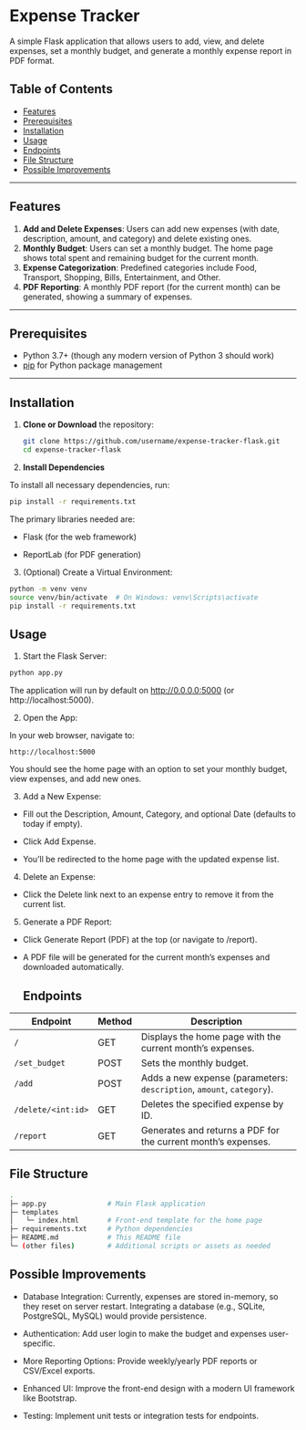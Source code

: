 # Expense Tracker

A simple Flask application that allows users to add, view, and delete expenses, set a monthly budget, and generate a monthly expense report in PDF format.

## Table of Contents

- [Features](#features)
- [Prerequisites](#prerequisites)
- [Installation](#installation)
- [Usage](#usage)
- [Endpoints](#endpoints)
- [File Structure](#file-structure)
- [Possible Improvements](#possible-improvements)

---

## Features

1. **Add and Delete Expenses**: Users can add new expenses (with date, description, amount, and category) and delete existing ones.
2. **Monthly Budget**: Users can set a monthly budget. The home page shows total spent and remaining budget for the current month.
3. **Expense Categorization**: Predefined categories include Food, Transport, Shopping, Bills, Entertainment, and Other.
4. **PDF Reporting**: A monthly PDF report (for the current month) can be generated, showing a summary of expenses.

---

## Prerequisites

- Python 3.7+ (though any modern version of Python 3 should work)
- [pip](https://pip.pypa.io/en/stable/) for Python package management

---

## Installation

1. **Clone or Download** the repository:

   ```bash
   git clone https://github.com/username/expense-tracker-flask.git
   cd expense-tracker-flask
   ```
2. **Install Dependencies**

To install all necessary dependencies, run:

```bash
pip install -r requirements.txt
```
The primary libraries needed are:

- Flask (for the web framework)

- ReportLab (for PDF generation)
3. (Optional) Create a Virtual Environment:

```bash
python -m venv venv
source venv/bin/activate  # On Windows: venv\Scripts\activate
pip install -r requirements.txt
```

## Usage
1. Start the Flask Server:

```bash
python app.py
```

The application will run by default on http://0.0.0.0:5000 (or http://localhost:5000).

2. Open the App:

In your web browser, navigate to:

```arduino
http://localhost:5000
```

You should see the home page with an option to set your monthly budget, view expenses, and add new ones.

3. Add a New Expense:

- Fill out the Description, Amount, Category, and optional Date (defaults to today if empty).

- Click Add Expense.

- You’ll be redirected to the home page with the updated expense list.

4. Delete an Expense:

- Click the Delete link next to an expense entry to remove it from the current list.

5. Generate a PDF Report:

- Click Generate Report (PDF) at the top (or navigate to /report).

- A PDF file will be generated for the current month’s expenses and downloaded automatically.

  ## Endpoints

| Endpoint              | Method | Description                                                           |
|-----------------------|--------|-----------------------------------------------------------------------|
| `/`                   | GET    | Displays the home page with the current month’s expenses.            |
| `/set_budget`         | POST   | Sets the monthly budget.                                              |
| `/add`                | POST   | Adds a new expense (parameters: `description`, `amount`, `category`). |
| `/delete/<int:id>`    | GET    | Deletes the specified expense by ID.                                  |
| `/report`             | GET    | Generates and returns a PDF for the current month’s expenses.         |


## File Structure
```bash
.
├─ app.py               # Main Flask application
├─ templates
│   └─ index.html       # Front-end template for the home page
├─ requirements.txt     # Python dependencies
├─ README.md            # This README file
└─ (other files)        # Additional scripts or assets as needed
```
## Possible Improvements
- Database Integration: Currently, expenses are stored in-memory, so they reset on server restart. Integrating a database (e.g., SQLite, PostgreSQL, MySQL) would provide persistence.

- Authentication: Add user login to make the budget and expenses user-specific.

- More Reporting Options: Provide weekly/yearly PDF reports or CSV/Excel exports.

- Enhanced UI: Improve the front-end design with a modern UI framework like Bootstrap.

- Testing: Implement unit tests or integration tests for endpoints.
